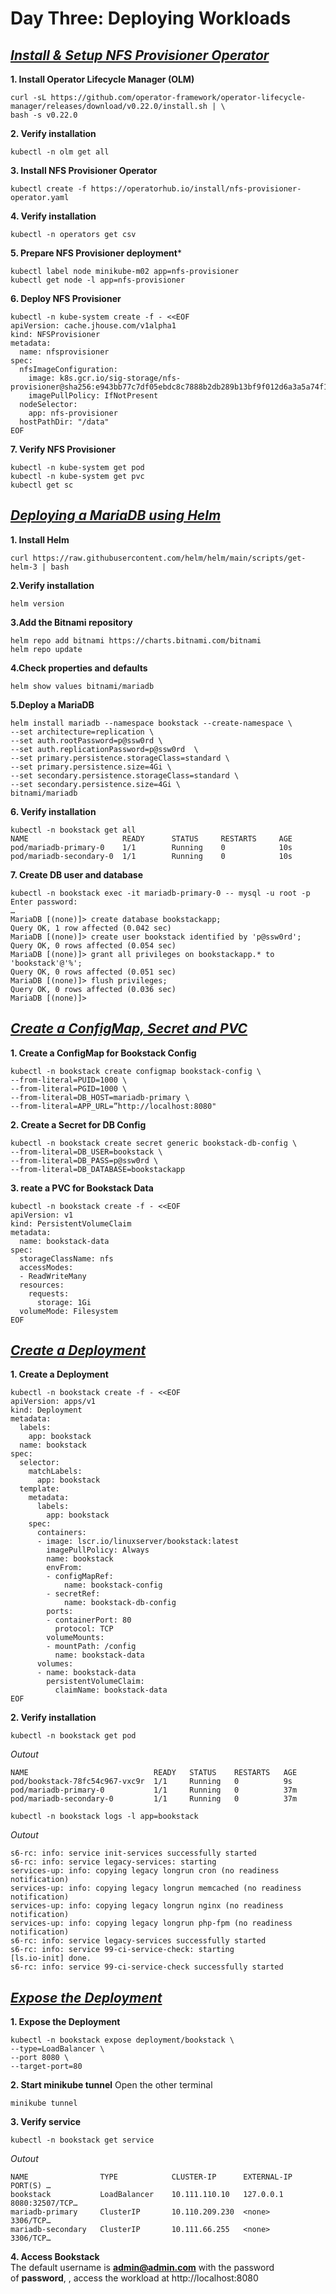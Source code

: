 # **Day Three: Deploying Workloads**

## *<u>Install & Setup NFS Provisioner Operator</u>*

**1. Install Operator Lifecycle Manager (OLM)**
```
curl -sL https://github.com/operator-framework/operator-lifecycle-manager/releases/download/v0.22.0/install.sh | \
bash -s v0.22.0
```
**2. Verify installation**
```
kubectl -n olm get all
```
**3. Install NFS Provisioner Operator**
```
kubectl create -f https://operatorhub.io/install/nfs-provisioner-operator.yaml
```
**4. Verify installation**
```
kubectl -n operators get csv
```
**5. Prepare NFS Provisioner deployment***
```
kubectl label node minikube-m02 app=nfs-provisioner
kubectl get node -l app=nfs-provisioner
```
**6. Deploy NFS Provisioner**
``` 
kubectl -n kube-system create -f - <<EOF
apiVersion: cache.jhouse.com/v1alpha1
kind: NFSProvisioner
metadata:
  name: nfsprovisioner
spec:
  nfsImageConfiguration:
    image: k8s.gcr.io/sig-storage/nfs-provisioner@sha256:e943bb77c7df05ebdc8c7888b2db289b13bf9f012d6a3a5a74f14d4d5743d439
    imagePullPolicy: IfNotPresent
  nodeSelector:
    app: nfs-provisioner
  hostPathDir: "/data"
EOF
```
**7. Verify NFS Provisioner**
```
kubectl -n kube-system get pod
kubectl -n kube-system get pvc
kubectl get sc
```

## *<u>Deploying a MariaDB using Helm</u>*

**1. Install Helm**
```
curl https://raw.githubusercontent.com/helm/helm/main/scripts/get-helm-3 | bash
```
**2.Verify installation**
```
helm version
```
**3.Add the Bitnami repository**
```
helm repo add bitnami https://charts.bitnami.com/bitnami
helm repo update
```
**4.Check properties and defaults**
```
helm show values bitnami/mariadb
```
**5.Deploy a MariaDB**
```
helm install mariadb --namespace bookstack --create-namespace \
--set architecture=replication \
--set auth.rootPassword=p@ssw0rd \
--set auth.replicationPassword=p@ssw0rd  \
--set primary.persistence.storageClass=standard \
--set primary.persistence.size=4Gi \
--set secondary.persistence.storageClass=standard \
--set secondary.persistence.size=4Gi \
bitnami/mariadb
```
**6. Verify installation**
```
kubectl -n bookstack get all
NAME                     READY      STATUS     RESTARTS     AGE
pod/mariadb-primary-0    1/1        Running    0            10s
pod/mariadb-secondary-0  1/1        Running    0            10s
```
**7. Create DB user and database**
```
kubectl -n bookstack exec -it mariadb-primary-0 -- mysql -u root -p 
Enter password: 
…
MariaDB [(none)]> create database bookstackapp;
Query OK, 1 row affected (0.042 sec) 
MariaDB [(none)]> create user bookstack identified by 'p@ssw0rd';
Query OK, 0 rows affected (0.054 sec) 
MariaDB [(none)]> grant all privileges on bookstackapp.* to 'bookstack'@'%';
Query OK, 0 rows affected (0.051 sec) 
MariaDB [(none)]> flush privileges; 
Query OK, 0 rows affected (0.036 sec) 
MariaDB [(none)]> 
```

## *<u>Create a ConfigMap, Secret and PVC</u>*

**1. Create a ConfigMap for Bookstack Config**
```
kubectl -n bookstack create configmap bookstack-config \
--from-literal=PUID=1000 \
--from-literal=PGID=1000 \
--from-literal=DB_HOST=mariadb-primary \
--from-literal=APP_URL=”http://localhost:8080"
```
**2. Create a Secret for DB Config**
```
kubectl -n bookstack create secret generic bookstack-db-config \
--from-literal=DB_USER=bookstack \
--from-literal=DB_PASS=p@ssw0rd \
--from-literal=DB_DATABASE=bookstackapp
```
**3. reate a PVC for Bookstack Data**
```
kubectl -n bookstack create -f - <<EOF
apiVersion: v1
kind: PersistentVolumeClaim
metadata:
  name: bookstack-data
spec:
  storageClassName: nfs
  accessModes:
  - ReadWriteMany
  resources:
    requests:
      storage: 1Gi
  volumeMode: Filesystem
EOF
```

## *<u>Create a Deployment</u>*

**1. Create a Deployment**
```
kubectl -n bookstack create -f - <<EOF
apiVersion: apps/v1
kind: Deployment
metadata:
  labels:
    app: bookstack
  name: bookstack
spec:
  selector:
    matchLabels:
      app: bookstack
  template:
    metadata:
      labels:
        app: bookstack
    spec:
      containers:
      - image: lscr.io/linuxserver/bookstack:latest
        imagePullPolicy: Always
        name: bookstack
        envFrom: 
        - configMapRef:
            name: bookstack-config
        - secretRef:
            name: bookstack-db-config
        ports:
        - containerPort: 80
          protocol: TCP
        volumeMounts:
        - mountPath: /config
          name: bookstack-data
      volumes:
      - name: bookstack-data
        persistentVolumeClaim:
          claimName: bookstack-data
EOF
```
**2. Verify installation**
```
kubectl -n bookstack get pod
```
*Outout*
```
NAME                            READY   STATUS    RESTARTS   AGE
pod/bookstack-78fc54c967-vxc9r	1/1		Running   0          9s
pod/mariadb-primary-0           1/1		Running   0          37m
pod/mariadb-secondary-0         1/1		Running   0          37m
```
```
kubectl -n bookstack logs -l app=bookstack
```
*Outout*
```
s6-rc: info: service init-services successfully started
s6-rc: info: service legacy-services: starting
services-up: info: copying legacy longrun cron (no readiness notification)
services-up: info: copying legacy longrun memcached (no readiness notification)
services-up: info: copying legacy longrun nginx (no readiness notification)
services-up: info: copying legacy longrun php-fpm (no readiness notification)
s6-rc: info: service legacy-services successfully started
s6-rc: info: service 99-ci-service-check: starting
[ls.io-init] done.
s6-rc: info: service 99-ci-service-check successfully started
```

## *<u>Expose the Deployment</u>*

**1. Expose the Deployment**
```
kubectl -n bookstack expose deployment/bookstack \
--type=LoadBalancer \
--port 8080 \
--target-port=80
```
**2. Start minikube tunnel**
Open the other terminal
```
minikube tunnel
```
**3. Verify service**
```
kubectl -n bookstack get service
```
*Outout*
```
NAME				TYPE			CLUSTER-IP		EXTERNAL-IP	PORT(S) …
bookstack			LoadBalancer	10.111.110.10 	127.0.0.1		8080:32507/TCP…
mariadb-primary		ClusterIP		10.110.209.230	<none>			3306/TCP…
mariadb-secondary	ClusterIP		10.111.66.255	<none>			3306/TCP…
```
**4. Access Bookstack**  
The default username is **admin@admin.com** with the password of **password**, , access the workload at http://localhost:8080
